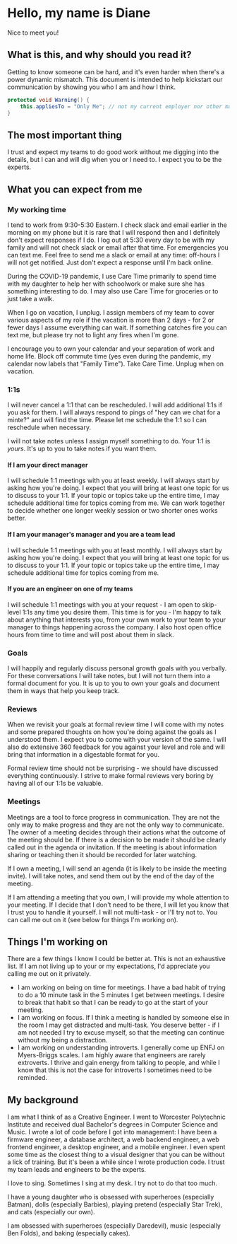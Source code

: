 # Hello, my name is Diane
Nice to meet you!

## What is this, and why should you read it?
Getting to know someone can be hard, and it's even harder when there's a power dynamic mismatch. This document is intended to help kickstart our communication by showing you who I am and how I think.

```c#
protected void Warning() {
    this.appliesTo = "Only Me"; // not my current employer nor other managers you've ever met or will meet
}
```

## The most important thing
I trust and expect my teams to do good work without me digging into the details, but I can and will dig when you or I need to. I expect you to be the experts.

## What you can expect from me

### My working time
I tend to work from 9:30-5:30 Eastern. I check slack and email earlier in the morning on my phone but it is rare that I will respond then and I definitely don't expect responses if I do. I log out at 5:30 every day to be with my family and will not check slack or email after that time. For emergencies you can text me. Feel free to send me a slack or email at any time: off-hours I will not get notified. Just don't expect a response until I'm back online.

During the COVID-19 pandemic, I use Care Time primarily to spend time with my daughter to help her with schoolwork or make sure she has something interesting to do. I may also use Care Time for groceries or to just take a walk.

When I go on vacation, I unplug. I assign members of my team to cover various aspects of my role if the vacation is more than 2 days - for 2 or fewer days I assume everything can wait. If something catches fire you can text me, but please try not to light any fires when I'm gone.

I encourage you to own your calendar and your separation of work and home life. Block off commute time (yes even during the pandemic, my calendar now labels that "Family Time"). Take Care Time. Unplug when on vacation.

### 1:1s
I will never cancel a 1:1 that can be rescheduled. I will add additional 1:1s if you ask for them. I will always respond to pings of "hey can we chat for a minte?" and will find the time. Please let me schedule the 1:1 so I can reschedule when necessary.

I will not take notes unless I assign myself something to do. Your 1:1 is *yours*. It's up to you to take notes if you want them.

#### If I am your direct manager
I will schedule 1:1 meetings with you at least weekly. I will always start by asking how you're doing. I expect that you will bring at least one topic for us to discuss to your 1:1. If your topic or topics take up the entire time, I may schedule additional time for topics coming from me. We can work together to decide whether one longer weekly session or two shorter ones works better.

#### If I am your manager's manager and you are a team lead
I will schedule 1:1 meetings with you at least monthly. I will always start by asking how you're doing. I expect that you will bring at least one topic for us to discuss to your 1:1. If your topic or topics take up the entire time, I may schedule additional time for topics coming from me.

#### If you are an engineer on one of my teams
I will schedule 1:1 meetings with you at your request - I am open to skip-level 1:1s any time you desire them. This time is for you - I'm happy to talk about anything that interests you, from your own work to your team to your manager to things happening across the company. I also host open office hours from time to time and will post about them in slack.

### Goals
I will happily and regularly discuss personal growth goals with you verbally. For these conversations I will take notes, but I will not turn them into a formal document for you. It is up to you to own your goals and document them in ways that help you keep track.

### Reviews
When we revisit your goals at formal review time I will come with my notes and some prepared thoughts on how you're doing against the goals as I understood them. I expect you to come with your version of the same. I will also do extensive 360 feedback for you against your level and role and will bring that information in a digestable format for you.

Formal review time should not be surprising - we should have discussed everything continuously. I strive to make formal reviews very boring by having all of our 1:1s be valuable.

### Meetings
Meetings are a tool to force progress in communication. They are not the only way to make progress and they are not the only way to communicate. The owner of a meeting decides through their actions what the outcome of the meeting should be. If there is a decision to be made it should be clearly called out in the agenda or invitation. If the meeting is about information sharing or teaching then it should be recorded for later watching.

If I own a meeting, I will send an agenda (it is likely to be inside the meeting invite). I will take notes, and send them out by the end of the day of the meeting.

If I am attending a meeting that you own, I will provide my whole attention to your meeting. If I decide that I don't need to be there, I will let you know that I trust you to handle it yourself. I will not multi-task - or I'll try not to. You can call me out on it (see below for things I'm working on).

## Things I'm working on
There are a few things I know I could be better at. This is not an exhaustive list. If I am not living up to your or my expectations, I'd appreciate you calling me out on it privately.
* I am working on being on time for meetings. I have a bad habit of trying to do a 10 minute task in the 5 minutes I get between meetings. I desire to break that habit so that I can be ready to go at the start of your meeting.
* I am working on focus. If I think a meeting is handled by someone else in the room I may get distracted and multi-task. You deserve better - if I am not needed I try to excuse myself, so that the meeting can continue without my being a distraction.
* I am working on understanding introverts. I generally come up ENFJ on Myers-Briggs scales. I am highly aware that engineers are rarely extroverts. I thrive and gain energy from talking to people, and while I know that this is not the case for introverts I sometimes need to be reminded.

## My background
I am what I think of as a Creative Engineer. I went to Worcester Polytechnic Institute and received dual Bachelor's degrees in Computer Science and Music. I wrote a lot of code before I got into management: I have been a firmware engineer, a database architect, a web backend engineer, a web frontend engineer, a desktop engineer, and a mobile engineer. I even spent some time as the closest thing to a visual designer that you can be without a lick of training. But it's been a while since I wrote production code. I trust my team leads and engineers to be the experts.

I love to sing. Sometimes I sing at my desk. I try not to do that too much.

I have a young daughter who is obsessed with superheroes (especially Batman), dolls (especially Barbies), playing pretend (especially Star Trek), and cats (especially our own).

I am obsessed with superheroes (especially Daredevil), music (especially Ben Folds), and baking (especially cakes).
